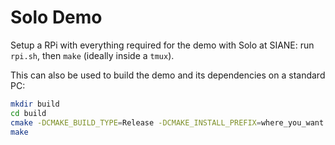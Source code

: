 # Solo Demo

Setup a RPi with everything required for the demo with Solo at SIANE:
run `rpi.sh`, then `make` (ideally inside a `tmux`).

This can also be used to build the demo and its dependencies on a standard PC:
```bash
mkdir build
cd build
cmake -DCMAKE_BUILD_TYPE=Release -DCMAKE_INSTALL_PREFIX=where_you_want ..
make
```
